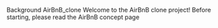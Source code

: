 Background
AirBnB_clone
Welcome to the AirBnB clone project!
Before starting, please read the AirBnB concept page
